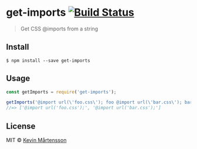 # get-imports [![Build Status](https://travis-ci.org/kevva/get-imports.svg?branch=master)](https://travis-ci.org/kevva/get-imports)

> Get CSS @imports from a string


## Install

```
$ npm install --save get-imports
```


## Usage

```js
const getImports = require('get-imports');

getImports('@import url(\'foo.css\'); foo @import url(\'bar.css\'); bar');
//=> ['@import url('foo.css');', '@import url('bar.css');']
```


## License

MIT © [Kevin Mårtensson](https://github.com/kevva)
